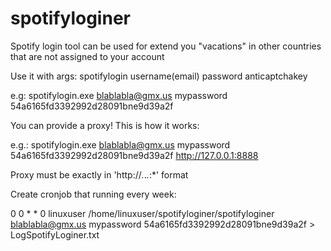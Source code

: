 # spotifyloginer
Spotify login tool can be used for extend you "vacations" in other countries that are not assigned to your account


Use it with args: spotifylogin username(email) password anticaptchakey

e.g: spotifylogin.exe blablabla@gmx.us mypassword 54a6165fd3392992d28091bne9d39a2f


You can provide a proxy! This is how it works:

e.g.: spotifylogin.exe blablabla@gmx.us mypassword 54a6165fd3392992d28091bne9d39a2f http://127.0.0.1:8888

Proxy must be exactly in 'http://*.*.*.*:*' format

Create cronjob that running every week:

0 0 * * 0 linuxuser /home/linuxuser/spotifyloginer/spotifyloginer blablabla@gmx.us mypassword 54a6165fd3392992d28091bne9d39a2f > LogSpotifyLoginer.txt

